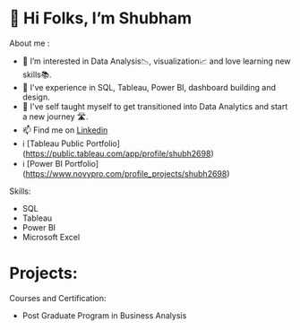 # 👋 Hi Folks, I’m Shubham

About me :

- 👀 I’m interested in Data Analysis📉, visualization📈 and love learning new skills📚.
- 🏢 I've experience in SQL, Tableau, Power BI, dashboard building and design.
- 🌱 I've self taught myself to get transitioned into Data Analytics and start a new journey 🛣️.
- 📫 Find me on  [Linkedin](https://www.linkedin.com/in/shubh2698/)
- ℹ️ [Tableau Public Portfolio] (https://public.tableau.com/app/profile/shubh2698)
- ℹ️ [Power BI Portfolio] (https://www.novypro.com/profile_projects/shubh2698)

Skills: 
- SQL
- Tableau
- Power BI
- Microsoft Excel

# Projects:

Courses and Certification: 
- Post Graduate Program in Business Analysis


<!---
shubh-2698/shubh-2698 is a ✨ special ✨ repository because its `README.md` (this file) appears on your GitHub profile.
You can click the Preview link to take a look at your changes.
--->
